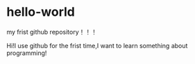 # hello-world
my frist github repository！！！

Hi!I use github for the frist time,I want to learn something about programming!
